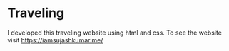 # Traveling
I developed this traveling  website using html and css. To see the website visit https://iamsujashkumar.me/
